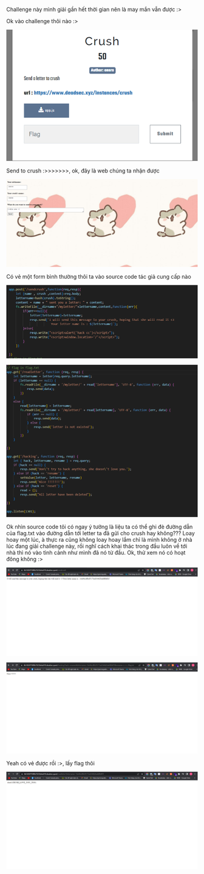 Challenge này mình giải gần hết thời gian nên là may mắn vẫn được :>

Ok vào challenge thôi nào :>

![1](./1.png)

Send to crush :>>>>>>>, ok, đây là web chúng ta nhận được 


![2](./2.png)



Có vẻ một form bình thường thôi ta vào source code tác giả cung cấp nào 

![3](./3.png)

![4](./4.png)

Ok nhìn source code tôi có ngay ý tưởng là liệu ta có thể ghi đè đường dẫn của flag.txt vào đường dẫn tới letter ta đã gửi cho crush hay không???
Loay hoay một lúc, à thực ra cũng không loay hoay lắm chỉ là mình không ở nhà lúc đang giải challenge này, rồi nghĩ cách khai thác trong đầu luôn về tới nhà thì nó vào tình cảnh như mình đã nó từ đầu. Ok, thử xem nó có hoạt đông không :>

![5](./5.png)


![6](./6.png)

Yeah có vẻ được rồi :>, lấy flag thôi 

![7](./7.png)
